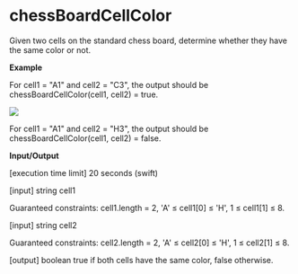 # chessBoardCellColor

Given two cells on the standard chess board, determine whether they have the same color or not.

**Example**

For cell1 = "A1" and cell2 = "C3", the output should be
chessBoardCellColor(cell1, cell2) = true.

<img src="https://codesignal.s3.amazonaws.com/tasks/chessBoardCellColor/img/example1.png?_tm=1582002259154">

For cell1 = "A1" and cell2 = "H3", the output should be
chessBoardCellColor(cell1, cell2) = false.



**Input/Output**

[execution time limit] 20 seconds (swift)

[input] string cell1

Guaranteed constraints:
cell1.length = 2, 'A' ≤ cell1[0] ≤ 'H', 1 ≤ cell1[1] ≤ 8.

[input] string cell2

Guaranteed constraints:
cell2.length = 2, 'A' ≤ cell2[0] ≤ 'H', 1 ≤ cell2[1] ≤ 8.

[output] boolean
true if both cells have the same color, false otherwise.
